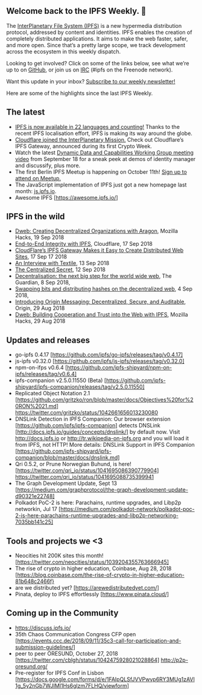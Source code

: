## Welcome back to the IPFS Weekly. 👋

The [InterPlanetary File System (IPFS)](https://ipfs.io/) is a new hypermedia distribution protocol, addressed by content and identities. IPFS enables the creation of completely distributed applications. It aims to make the web faster, safer, and more open. Since that’s a pretty large scope, we track development across the ecosystem in this weekly dispatch.

Looking to get involved? Click on some of the links below, see what we’re up to on [GitHub](https://github.com/ipfs), or join us on [IRC](https://webchat.freenode.net/?channels=ipfs_) (#ipfs on the Freenode network).

Want this update in your inbox? [Subscribe to our weekly newsletter!](https://tinyletter.com/ipfsweekly)

Here are some of the highlights since the last IPFS Weekly.

## The latest
+ [IPFS is now available in 22 languages and counting!](https://www.transifex.com/ipfs/public/) Thanks to the recent IPFS localisation effort, IPFS is making its way around the globe.
+ [Cloudflare joined the InterPlanetary Mission.](https://blog.cloudflare.com/distributed-web-gateway/) Check out Cloudflare’s IPFS Gateway, announced during its first Crypto Week.
+ Watch the latest [Dynamic Data and Capabilities Working Group meeting video](https://www.youtube.com/watch?v=EiJE59uYNAk) from September 18 for a sneak peek at demos of identity manager and discussify, plus more.
+ The first Berlin IPFS Meetup is happening on October 11th! [Sign up to attend on Meetup.](https://www.meetup.com/IPFS-Berlin/events/254816369/)
+ The JavaScript implementation of IPFS just got a new homepage last month: [js.ipfs.io](https://js.ipfs.io/).
+ Awesome IPFS [https://awesome.ipfs.io/]

## IPFS in the wild
+ [Dweb: Creating Decentralized Organizations with Aragon](https://hacks.mozilla.org/2018/09/aragon-ethereum-dweb/), Mozilla Hacks, 19 Sep 2018 
+ [End-to-End Integrity with IPFS](https://blog.cloudflare.com/e2e-integrity/), Cloudflare, 17 Sep 2018 
+ [CloudFlare’s IPFS Gateway Makes it Easy to Create Distributed Web Sites](https://www.bleepingcomputer.com/news/technology/cloudflares-ipfs-gateway-makes-it-easy-to-create-distributed-web-sites/), 17 Sep 17 2018 
+ [An Interview with Textile](https://medium.com/textileio/an-interview-with-textile-6d52632f611b), 13 Sep 2018 
+ [The Centralized Secret](https://medium.com/@kyletut/the-centralized-secret-c7de795ddd9f), 12 Sep 2018 
+ [Decentralisation: the next big step for the world wide web](https://www.theguardian.com/technology/2018/sep/08/decentralisation-next-big-step-for-the-world-wide-web-dweb-data-internet-censorship-brewster-kahle), The Guardian, 8 Sep 2018, 
+ [Swapping bits and distributing hashes on the decentralized web](https://medium.com/textileio/swapping-bits-and-distributing-hashes-on-the-decentralized-web-5da98a3507), 4 Sep 2018, 
+ [Introducing Origin Messaging: Decentralized, Secure, and Auditable](https://medium.com/originprotocol/introducing-origin-messaging-decentralized-secure-and-auditable-13c16fe0f13e), Origin, 29 Aug 2018
+ [Dweb: Building Cooperation and Trust into the Web with IPFS](https://hacks.mozilla.org/2018/08/dweb-building-cooperation-and-trust-into-the-web-with-ipfs/), Mozilla Hacks, 29 Aug 2018

## Updates and releases
+ go-ipfs 0.4.17 [https://github.com/ipfs/go-ipfs/releases/tag/v0.4.17]
+ js-ipfs v0.32.0 [https://github.com/ipfs/js-ipfs/releases/tag/v0.32.0]
+ npm-on-ifps v0.6.4 [https://github.com/ipfs-shipyard/npm-on-ipfs/releases/tag/v0.6.4]
+ ipfs-companion v2.5.0.11550 (Beta) [https://github.com/ipfs-shipyard/ipfs-companion/releases/tag/v2.5.0.11550]
+ Replicated Object Notation 2.1 [https://github.com/gritzko/ron/blob/master/docs/Objectives%20for%20RON%2021.md] https://twitter.com/gritzko/status/1042661656013230080
+ DNSLink Detection in IPFS Companion: Our browser extension [https://github.com/ipfs/ipfs-companion] detects DNSLink [http://docs.ipfs.io/guides/concepts/dnslink/] by default now. Visit http://docs.ipfs.io or http://tr.wikipedia-on-ipfs.org and you will load it from  IPFS, not HTTP! More details: DNSLink Support in IPFS Companion [https://github.com/ipfs-shipyard/ipfs-companion/blob/master/docs/dnslink.md]
+ Qri 0.5.2, or Prune Norwegian Buhund, is here! [https://twitter.com/qri_io/status/1041695086390779904] https://twitter.com/qri_io/status/1041695088735399941
+ The Graph Development Update, Sept 13 [https://medium.com/graphprotocol/the-graph-development-update-d90321e22748] 
+ Polkadot PoC-2 is here: Parachains, runtime upgrades, and Libp2p networkin, Jul 17 [https://medium.com/polkadot-network/polkadot-poc-2-is-here-parachains-runtime-upgrades-and-libp2p-networking-7035bb141c25]

## Tools and projects we <3
+ Neocities hit 200K sites this month! [https://twitter.com/neocities/status/1039204355763666945]
+ The rise of crypto in higher education, Coinbase, Aug 28, 2018 [https://blog.coinbase.com/the-rise-of-crypto-in-higher-education-81b648c2466f}
+ are we distributed yet? [https://arewedistributedyet.com/]
+ Pinata, deploy to IPFS effortlessly [https://www.pinata.cloud/]


## Coming up in the Community
+ https://discuss.ipfs.io/
+ 35th Chaos Communication Congress CFP open [https://events.ccc.de/2018/09/11/35c3-call-for-participation-and-submission-guidelines/]
+ peer to peer ÖRESUND, October 27, 2018 [https://twitter.com/cblgh/status/1042475928021028864] http://p2p-oresund.org/
+ Pre-register for IPFS Conf in Lisbon [https://docs.google.com/forms/d/e/1FAIpQLSfJVVPwvp6RY3MUg1zAVl1g_5y2nGb7WJIMI1Hs6glzm7FLHQ/viewform]

